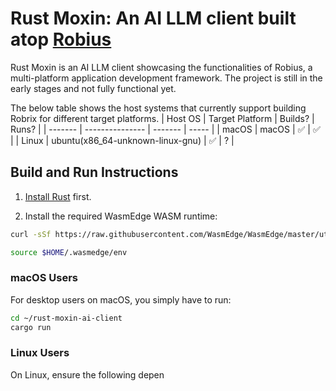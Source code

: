 # Rust Moxin: An AI LLM client built atop [Robius](https://github.com/project-robius)

Rust Moxin is an AI LLM client showcasing the functionalities of Robius, a multi-platform application development framework. The project is still in the early stages and not fully functional yet.

The below table shows the host systems that currently support building Robrix for different target platforms.
| Host OS | Target Platform | Builds? | Runs? |
| ------- | --------------- | ------- | ----- |
| macOS | macOS | ✅ | ✅ |
| Linux | ubuntu(x86_64-unknown-linux-gnu) | ✅ | ? |

## Build and Run Instructions

1. [Install Rust](https://www.rust-lang.org/tools/install) first.

2. Install the required WasmEdge WASM runtime:

```sh
curl -sSf https://raw.githubusercontent.com/WasmEdge/WasmEdge/master/utils/install.sh | bash -s -- --plugins wasi_nn-ggml

source $HOME/.wasmedge/env
```

### macOS Users

For desktop users on macOS, you simply have to run:

```sh
cd ~/rust-moxin-ai-client
cargo run
```

### Linux Users

On Linux, ensure the following depen
